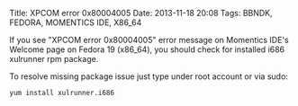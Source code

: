 Title: XPCOM error 0x80004005
Date: 2013-11-18 20:08
Tags: BBNDK, FEDORA, MOMENTICS IDE, X86_64

If you see "XPCOM error 0x80004005" error message on Momentics IDE's Welcome page on Fedora 19 (x86_64), you should check for installed i686 xulrunner rpm package.


To resolve missing package issue just type under root account or via sudo:
```bash
yum install xulrunner.i686
```